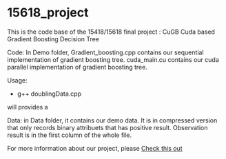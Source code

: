# 15618_project

This is the code base of the 15418/15618 final project : CuGB Cuda based Gradient Boosting Decision Tree

Code: In Demo folder, Gradient_boosting.cpp contains our sequential implementation of gradient boosting tree. cuda_main.cu contains our cuda parallel implementation of gradient boosting tree. 

Usage: 

* g++ doublingData.cpp

will provides a 


Data: in Data folder, it contains our demo data. It is in compressed version that only records binary attribuets that has positive result. Observation result is in the first column of the whole file.



For more information about our project, please [Check this out ](https://whitelez.github.io/cugb)


